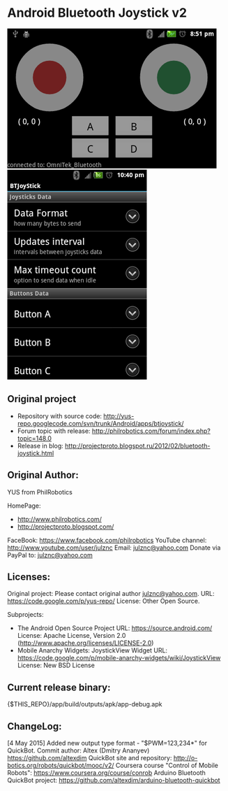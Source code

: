 Android Bluetooth Joystick v2
=============================

![Main screen](/screenshots/main_screen.png?raw=true "Main screen")
![Options menu](/screenshots/options_menu.png?raw=true "Options menu")

Original project
-----------------------------
* Repository with source code: http://yus-repo.googlecode.com/svn/trunk/Android/apps/btjoystick/
* Forum topic with release: http://philrobotics.com/forum/index.php?topic=148.0
* Release in blog: http://projectproto.blogspot.ru/2012/02/bluetooth-joystick.html

Original Author: 
-----------------------------
YUS from PhilRobotics

HomePage:
* http://www.philrobotics.com/
* http://projectproto.blogspot.com/

FaceBook: https://www.facebook.com/philrobotics
  YouTube channel: http://www.youtube.com/user/julznc
  Email: julznc@yahoo.com
  Donate via PayPal to: julznc@yahoo.com

Licenses:
-----------------------------
Original project: 
Please contact original author julznc@yahoo.com.
URL: https://code.google.com/p/yus-repo/
License: Other Open Source.

Subprojects:
* The Android Open Source Project
URL: https://source.android.com/
License: Apache License, Version 2.0 (http://www.apache.org/licenses/LICENSE-2.0)
* Mobile Anarchy Widgets: JoystickView Widget
URL: https://code.google.com/p/mobile-anarchy-widgets/wiki/JoystickView
License: New BSD License


Current release binary:
-----------------------------
{$THIS_REPO}/app/build/outputs/apk/app-debug.apk

ChangeLog:
-----------------------------
[4 May 2015] Added new output type format - "$PWM=123,234*" for QuickBot.
    Commit author: Altex (Dmitry Ananyev) https://github.com/altexdim
    QuickBot site and repository: http://o-botics.org/robots/quickbot/mooc/v2/
    Coursera course "Control of Mobile Robots": https://www.coursera.org/course/conrob
    Arduino Bluetooth QuickBot project: https://github.com/altexdim/arduino-bluetooth-quickbot
